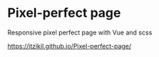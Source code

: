 # Pixel-perfect page

Responsive pixel perfect page with Vue and scss

https://itzikil.github.io/Pixel-perfect-page/
